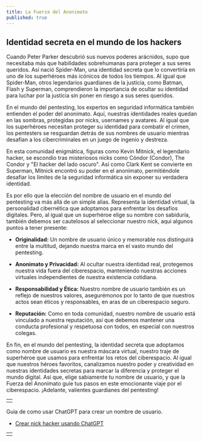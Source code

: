 ```yaml
---
title: La Fuerza del Anonimato
published: true
---
```


## Identidad secreta en el mundo de los hackers

Cuando Peter Parker descubrió sus nuevos poderes arácnidos, supo que necesitaba más que habilidades sobrehumanas para proteger a sus seres queridos. Así nació Spider-Man, una identidad secreta que lo convertiría en uno de los superhéroes más icónicos de todos los tiempos. Al igual que Spider-Man, otros legendarios guardianes de la justicia, como Batman, Flash y Superman, comprendieron la importancia de ocultar su identidad para luchar por la justicia sin poner en riesgo a sus seres queridos.

En el mundo del pentesting, los expertos en seguridad informática también entienden el poder del anonimato. Aquí, nuestras identidades reales quedan en las sombras, protegidas por nicks, usernames y avatares. Al igual que los superhéroes necesitan proteger su identidad para combatir el crimen, los pentesters se resguardan detrás de sus nombres de usuario mientras desafían a los cibercriminales en un juego de ingenio y destreza.

En esta comunidad enigmática, figuras como Kevin Mitnick, el legendario hacker, se escondio tras misteriosos nicks como Cóndor (Condor), The Condor y "El hacker del lado oscuro". Así como Clark Kent se convierte en Superman, Mitnick encontró su poder en el anonimato, permitiéndole desafiar los límites de la seguridad informática sin exponer su verdadera identidad.

Es por ello que la elección del nombre de usuario en el mundo del pentesting va más allá de un simple alias. Representa la identidad virtual, la personalidad cibernética que adoptamos para enfrentar los desafíos digitales. Pero, al igual que un superhéroe elige su nombre con sabiduría, también debemos ser cautelosos al seleccionar nuestro nick, aqui algunos puntos a tener presente:

- **Originalidad:** Un nombre de usuario único y memorable nos distinguirá entre la multitud, dejando nuestra marca en el vasto mundo del pentesting.

- **Anonimato y Privacidad:** Al ocultar nuestra identidad real, protegemos nuestra vida fuera del ciberespacio, manteniendo nuestras acciones virtuales independientes de nuestra existencia cotidiana.

- **Responsabilidad y Ética:** Nuestro nombre de usuario también es un reflejo de nuestros valores, asegurémonos por lo tanto de que nuestros actos sean éticos y responsables, en aras de un ciberespacio seguro.

- **Reputación:** Como en toda comunidad, nuestro nombre de usuario está vinculado a nuestra reputación, así que debemos mantener una conducta profesional y respetuosa con todos, en especial con nuestros colegas.

En fin, en el mundo del pentesting, la identidad secreta que adoptamos como nombre de usuario es nuestra máscara virtual, nuestro traje de superhéroe que usamos para enfrentar los retos del ciberespacio. Al igual que nuestros héroes favoritos, canalizamos nuestro poder y creatividad en nuestras identidades secretas para marcar la diferencia y proteger el mundo digital. Así que, elige sabiamente tu nombre de usuario, y que la Fuerza del Anonimato guíe tus pasos en este emocionante viaje por el ciberespacio. ¡Adelante, valientes guardianes del pentesting!

|   |
|:--|
|   |

Guia de como usar ChatGPT para crear un nombre de usuario.
- [Crear nick hacker usando ChatGPT](https://drive.google.com/file/d/17En4-nk8y9ig7JB65Qbbts7IM-6Ot-be/view)

|   |
|:--|
|   |